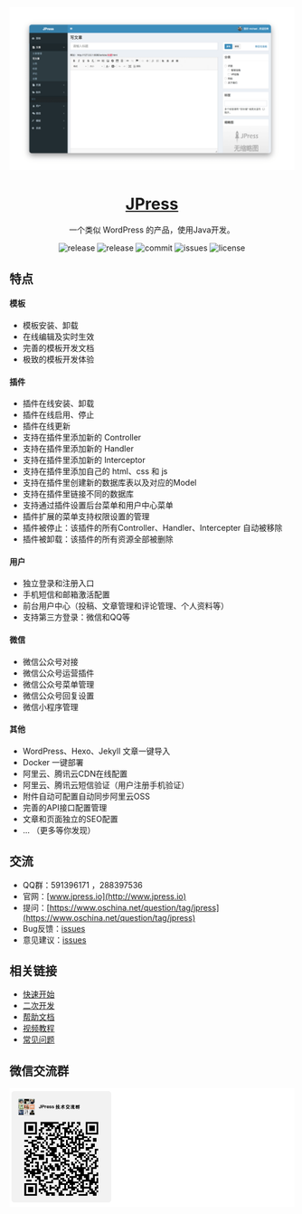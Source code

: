 ![](./doc/images/screenshot.png)


<h1 align="center"><a href="http://www.jpress.io" target="_blank"> JPress </a></h1>

<p align="center">
一个类似 WordPress 的产品，使用Java开发。
</p>


<p align="center">
<img alt="release" src="https://img.shields.io/github/release/JpressProjects/jpress.svg?style=flat-square"/>
<img alt="release" src="https://img.shields.io/github/release-date/JpressProjects/jpress.svg?style=flat-square"/>
<img alt="commit" src="https://img.shields.io/github/last-commit/JpressProjects/jpress.svg?style=flat-square"/>
<img alt="issues" src="https://img.shields.io/github/issues-closed/JpressProjects/jpress.svg?style=flat-square"/>
<img alt="license" src="https://img.shields.io/github/license/JpressProjects/jpress.svg?style=flat-square"/>
</p>

## 特点

#### 模板

- 模板安装、卸载
- 在线编辑及实时生效
- 完善的模板开发文档
- 极致的模板开发体验

#### 插件

- 插件在线安装、卸载
- 插件在线启用、停止
- 插件在线更新
- 支持在插件里添加新的 Controller
- 支持在插件里添加新的 Handler
- 支持在插件里添加新的 Interceptor
- 支持在插件里添加自己的 html、css 和 js
- 支持在插件里创建新的数据库表以及对应的Model
- 支持在插件里链接不同的数据库
- 支持通过插件设置后台菜单和用户中心菜单
- 插件扩展的菜单支持权限设置的管理
- 插件被停止：该插件的所有Controller、Handler、Intercepter 自动被移除
- 插件被卸载：该插件的所有资源全部被删除


#### 用户

- 独立登录和注册入口
- 手机短信和邮箱激活配置
- 前台用户中心（投稿、文章管理和评论管理、个人资料等）
- 支持第三方登录：微信和QQ等


#### 微信

- 微信公众号对接
- 微信公众号运营插件
- 微信公众号菜单管理
- 微信公众号回复设置
- 微信小程序管理

#### 其他

- WordPress、Hexo、Jekyll 文章一键导入
- Docker 一键部署
- 阿里云、腾讯云CDN在线配置
- 阿里云、腾讯云短信验证（用户注册手机验证）
- 附件自动可配置自动同步阿里云OSS
- 完善的API接口配置管理
- 文章和页面独立的SEO配置
- ... （更多等你发现）


## 交流

- QQ群：591396171 ，288397536
- 官网：[www.jpress.io](http://www.jpress.io)
- 提问：[https://www.oschina.net/question/tag/jpress](https://www.oschina.net/question/tag/jpress)
- Bug反馈：[issues](./issues)
- 意见建议：[issues](./issues)

## 相关链接

- [快速开始](./doc/readme.md)
- [二次开发](./doc/readme.md)
- [帮助文档](./doc/readme.md)
- [视频教程](./doc/videos.md)
- [常见问题](./doc/readme.md)

## 微信交流群

![](./doc/images/jpress-wechat-group.png)



